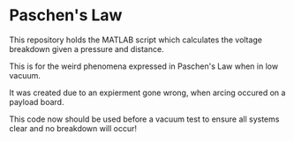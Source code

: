# Paschen's Law 

This repository holds the MATLAB script which calculates the voltage breakdown given a pressure and distance. 

This is for the weird phenomena expressed in Paschen's Law when in low vacuum.

It was created due to an expierment gone wrong, when arcing occured on a payload board. 

This code now should be used before a vacuum test to ensure all systems clear and no breakdown will occur! 